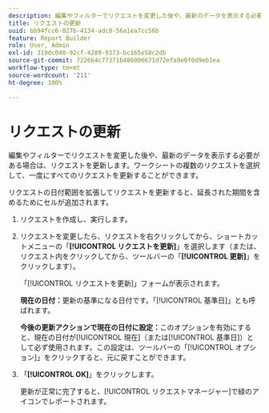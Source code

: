 ```yaml
---
description: 編集やフィルターでリクエストを変更した後や、最新のデータを表示する必要がある場合は、リクエストを更新します。ワークシートの複数のリクエストを選択して、一度にすべてのリクエストを更新することができます。
title: リクエストの更新
uuid: bb94fcc6-027b-4134-adc8-56a1ea7cc56b
feature: Report Builder
role: User, Admin
exl-id: 319dc040-92cf-4289-9373-bc165e58c2db
source-git-commit: 7226b4c77371b486006671d72efa9e0f0d9eb1ea
workflow-type: tm+mt
source-wordcount: '211'
ht-degree: 100%

---
```


# リクエストの更新

編集やフィルターでリクエストを変更した後や、最新のデータを表示する必要がある場合は、リクエストを更新します。ワークシートの複数のリクエストを選択して、一度にすべてのリクエストを更新することができます。

リクエストの日付範囲を拡張してリクエストを更新すると、延長された期間を含めるためにセルが追加されます。

1. リクエストを作成し、実行します。
1. リクエストを変更したら、リクエストを右クリックしてから、ショートカットメニューの「**[!UICONTROL リクエストを更新]**」を選択します（または、リクエスト内をクリックしてから、ツールバーの「**[!UICONTROL 更新]**」をクリックします）。

   「[!UICONTROL リクエストを更新]」フォームが表示されます。

   **現在の日付：**&#x200B;更新の基準になる日付です。「[!UICONTROL 基準日]」とも呼ばれます。

   **今後の更新アクションで現在の日付に設定：**&#x200B;このオプションを有効にすると、現在の日付が[!UICONTROL 現在]（または[!UICONTROL 基準日]）として必ず使用されます。この設定は、ツールバーの「[!UICONTROL オプション]」をクリックすると、元に戻すことができます。
1. 「**[!UICONTROL OK]**」をクリックします。

   更新が正常に完了すると、[!UICONTROL リクエストマネージャー]で緑のアイコンでレポートされます。
